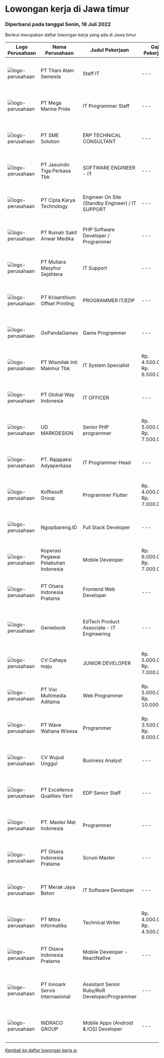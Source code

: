 
  # Lowongan kerja di Jawa timur

  ### Diperbarui pada tanggal Senin, 18 Juli 2022

  Berikut merupakan daftar lowongan kerja yang ada di Jawa timur

  |Logo Perusahaan | Nama Perusahaan | Judul Pekerjaan | Gaji Pekerjaan | Lokasi | Deskripsi | Tanggal diunggah | Pranala |
  | -------------- | --------------- | --------------- | --------- | --------- | -------------- | ------- | ----------- |
  |![logo-perusahaan](https://image-service-cdn.seek.com.au/3650e4ea5cf15ff06b6cedba6caa19766b68c3ef/ee4dce1061f3f616224767ad58cb2fc751b8d2dc)|PT Titani Alam Semesta|Staff IT|---|Surabaya|Maximum age 30 years old. Minimum Bachelor Degree - Informatika GPA 3.0 Sedikit Mandarin. Pengalaman dibidang IT minimal 4 tahun. Preferably Staff...|Sabtu, 16 Juli 2022|https://www.jobstreet.co.id/id/job/staff-it-3958979?token=0~eba717b6-51a5-4a73-b36b-6ba270506f61&sectionRank=1&jobId=jobstreet-id-job-3958979|
|![logo-perusahaan](https://image-service-cdn.seek.com.au/c2d1b10e65f5a153629011d5886a8b3d0e1913fb/ee4dce1061f3f616224767ad58cb2fc751b8d2dc)|PT Mega Marine Pride|IT Programmer Staff|---|Pasuruan|Tugas Pokok Membuat aplikasi inhouse yang dibutuhkan perusahaan Mengelola dan mengembangkan aplikasi yang saat ini sudah digunakan di perusahaan...|Sabtu, 16 Juli 2022|https://www.jobstreet.co.id/id/job/it-programmer-staff-3941601?token=0~eba717b6-51a5-4a73-b36b-6ba270506f61&sectionRank=2&jobId=jobstreet-id-job-3941601|
|![logo-perusahaan](https://image-service-cdn.seek.com.au/157ab2ba400395a501b645fc3726d4694ded17b3/ee4dce1061f3f616224767ad58cb2fc751b8d2dc)|PT SME Solution|ERP TECHNICAL CONSULTANT|---|Surabaya|REQUIREMENT : Will be based in Semarang (SMG), or Surabaya (SBY) Bachelor Degree (S1) from reputable university majoring in: Informatics Engineering /...|Minggu, 17 Juli 2022|https://www.jobstreet.co.id/id/job/erp-technical-consultant-3950012?token=0~eba717b6-51a5-4a73-b36b-6ba270506f61&sectionRank=3&jobId=jobstreet-id-job-3950012|
|![logo-perusahaan](https://image-service-cdn.seek.com.au/f9cd043f1011fee386470591649d3e30b502df59/ee4dce1061f3f616224767ad58cb2fc751b8d2dc)|PT Jasuindo Tiga Perkasa Tbk|SOFTWARE ENGINEER - IT|---|Sidoarjo|Kualifikasi : Pendidikan minimal D3/S1 Teknik Informatika Berpengalaman minimal 3 tahun terutama sebagai back end dan front end developer Memiliki...|Sabtu, 16 Juli 2022|https://www.jobstreet.co.id/id/job/software-engineer-it-3941388?token=0~eba717b6-51a5-4a73-b36b-6ba270506f61&sectionRank=4&jobId=jobstreet-id-job-3941388|
|![logo-perusahaan](https://image-service-cdn.seek.com.au/a11cad0914ed7e7855ca00a4ca693b8cefcb5be2/ee4dce1061f3f616224767ad58cb2fc751b8d2dc)|PT Cipta Karya Technology|Engineer On Site (Standby Engineer) / IT SUPPORT|---|Jakarta Raya|Kualifikasi : Pendidikan Minimal SMK/DIII Sederajat. Memiliki pengalaman sebagai Engineer di perusahaan industry IT Minimal 2 tahun. Memahami...|Jumat, 15 Juli 2022|https://www.jobstreet.co.id/id/job/engineer-on-site-standby-engineer-it-support-3958715?token=0~eba717b6-51a5-4a73-b36b-6ba270506f61&sectionRank=5&jobId=jobstreet-id-job-3958715|
|![logo-perusahaan](https://image-service-cdn.seek.com.au/fc42a0c460f7fde5eeb0b5dd1e59da6f6669dba1/ee4dce1061f3f616224767ad58cb2fc751b8d2dc)|PT Rumah Sakit Anwar Medika|PHP Software Developer / Programmer|---|Sidoarjo|1. Mahir pemrograman PHP dan menguasai framework Laravel &amp; CodeIgniter2. Menguasai database Postgresql dan mySQL3. Menyertakan link github source...|Minggu, 17 Juli 2022|https://www.jobstreet.co.id/id/job/php-software-developer-programmer-3959316?token=0~eba717b6-51a5-4a73-b36b-6ba270506f61&sectionRank=6&jobId=jobstreet-id-job-3959316|
|![logo-perusahaan](https://image-service-cdn.seek.com.au/6a7793102b18fce0cf017b05c1703de6e5c6a908/ee4dce1061f3f616224767ad58cb2fc751b8d2dc)|PT Mutiara Masyhur Sejahtera|IT Support|---|Sidoarjo|Tugas dan Tanggung Jawab Melakukan pemeliharaan sistem secara keseluruhan, seperti hardware dan software Melakukan pemeliharaan infrastruktur jaringan...|Jumat, 15 Juli 2022|https://www.jobstreet.co.id/id/job/it-support-3958302?token=0~eba717b6-51a5-4a73-b36b-6ba270506f61&sectionRank=7&jobId=jobstreet-id-job-3958302|
|![logo-perusahaan](https://image-service-cdn.seek.com.au/9b8a3a285238600365fdf67046f12d241e77b581/ee4dce1061f3f616224767ad58cb2fc751b8d2dc)|PT Krisanthium Offset Printing|PROGRAMMER IT/EDP|---|Surabaya|Deskripsi PekerjaanKualifikasi :  · Usia 25 – 30 tahun· Minimal D III Tehnik Teknik Informatika/Sistem Informasi/Ilmu komputer atau setara· Pengalaman...|Kamis, 14 Juli 2022|https://www.jobstreet.co.id/id/job/programmer-it-edp-3944502?token=0~eba717b6-51a5-4a73-b36b-6ba270506f61&sectionRank=8&jobId=jobstreet-id-job-3944502|
|![logo-perusahaan](https://image-service-cdn.seek.com.au/4376ee4054c2384ea2fbceec4616a7cdfa51e9a2/ee4dce1061f3f616224767ad58cb2fc751b8d2dc)|GoPandaGames|Game Programmer|---|Surabaya|Deskripsi Pekerjaan Memprogram aset game dari Illustrator / Game Artist Bertanggung jawab atas efek sound Mengikuti arahan dan terbuka terhadap saran...|Minggu, 17 Juli 2022|https://www.jobstreet.co.id/id/job/game-programmer-3950181?token=0~eba717b6-51a5-4a73-b36b-6ba270506f61&sectionRank=9&jobId=jobstreet-id-job-3950181|
|![logo-perusahaan](https://image-service-cdn.seek.com.au/021262e2a78c25ef96d01d23f3195c828ee6d47d/ee4dce1061f3f616224767ad58cb2fc751b8d2dc)|PT Wismilak Inti Makmur Tbk|IT System Specialist|Rp. 4.500.000-Rp. 6.500.000|Surabaya|Kualifikasi: Pendidikan S1/D4 (better D4) Teknik Komputer atau Teknik Informatika Fresh Graduate are welcome to apply Menguasai Basic Linux System...|Jumat, 15 Juli 2022|https://www.jobstreet.co.id/id/job/it-system-specialist-3958087?token=0~eba717b6-51a5-4a73-b36b-6ba270506f61&sectionRank=10&jobId=jobstreet-id-job-3958087|
|![logo-perusahaan](https://image-service-cdn.seek.com.au/a67106b5a42e8f1a3f2e8ea6f84b83e26b759a12/ee4dce1061f3f616224767ad58cb2fc751b8d2dc)|PT Global Way Indonesia|IT OFFICER|---|Madiun|Requirements: At least 2 years work experience in related field Bachelor degree in Informatic Engineering or Information System or related Has skill...|Kamis, 14 Juli 2022|https://www.jobstreet.co.id/id/job/it-officer-3945063?token=0~eba717b6-51a5-4a73-b36b-6ba270506f61&sectionRank=11&jobId=jobstreet-id-job-3945063|
|![logo-perusahaan](https://image-service-cdn.seek.com.au/99395a2f10128f727e63015c93305a1d6f93c141/ee4dce1061f3f616224767ad58cb2fc751b8d2dc)|UD MARKDESIGN|Senior PHP programmer|Rp. 5.000.000-Rp. 7.500.000|Surabaya|SENIOR PHP PROGRAMMER  Develop new user-facing features Assure that all user input is validated before submitting to back-end Collaborate with other...|Minggu, 17 Juli 2022|https://www.jobstreet.co.id/id/job/senior-php-programmer-3948907?token=0~eba717b6-51a5-4a73-b36b-6ba270506f61&sectionRank=12&jobId=jobstreet-id-job-3948907|
|![logo-perusahaan](https://image-service-cdn.seek.com.au/cc297cba877d77b2e6348fafe5e9d8c1703bd690/ee4dce1061f3f616224767ad58cb2fc751b8d2dc)|PT. Rajapaksi Adyaperkasa|IT Programmer Head|---|Sidoarjo|Kualifikasi : Pendidikan minimal S1 Sistem Informasi Pengalaman 2 tahun dibidang pembuatan software manufaktur lebih diutamakan Menguasai bahasa...|Jumat, 15 Juli 2022|https://www.jobstreet.co.id/id/job/it-programmer-head-3939463?token=0~eba717b6-51a5-4a73-b36b-6ba270506f61&sectionRank=13&jobId=jobstreet-id-job-3939463|
|![logo-perusahaan](https://image-service-cdn.seek.com.au/00a9fbeb5ae99de6ca5168f38c8b48f5a2b179a1/ee4dce1061f3f616224767ad58cb2fc751b8d2dc)|Koffiesoft Group|Programmer Flutter|Rp. 4.000.000-Rp. 7.000.000|Surabaya|Kualifikasi: Pengalaman minimal 1 tahun menggunakan Flutter Memahami akses hardware smartphone seperti kamera, gps, fingerprint Memahami REST API...|Sabtu, 16 Juli 2022|https://www.jobstreet.co.id/id/job/programmer-flutter-3947378?token=0~eba717b6-51a5-4a73-b36b-6ba270506f61&sectionRank=14&jobId=jobstreet-id-job-3947378|
|![logo-perusahaan](https://image-service-cdn.seek.com.au/e27445497c58a5d80f607e392e109417aabc0717/ee4dce1061f3f616224767ad58cb2fc751b8d2dc)|Ngopibareng.ID|Full Stack Developer|---|Surabaya|Tanggung Jawab Pekerjaan Mengatur proses pengembangan software Menjaga dan meningkatkan pengerjaan software Mengatur siklus awal sampai akhir mulai...|Sabtu, 16 Juli 2022|https://www.jobstreet.co.id/id/job/full-stack-developer-3940470?token=0~eba717b6-51a5-4a73-b36b-6ba270506f61&sectionRank=15&jobId=jobstreet-id-job-3940470|
|![logo-perusahaan](https://image-service-cdn.seek.com.au/599d4bf327cb097b0a41c116a047cd049ff9d55a/ee4dce1061f3f616224767ad58cb2fc751b8d2dc)|Koperasi Pegawai Pelabuhan Indonesia|Mobile Developer|Rp. 6.000.000-Rp. 7.000.000|Surabaya|Dibutuhkan Mobile Developer / Programmer untuk Android dan IOS. Usia Maksimal 35 tahun Menguasai salah satu dari React Native atau Flutter. (Optional)...|Minggu, 17 Juli 2022|https://www.jobstreet.co.id/id/job/mobile-developer-3949651?token=0~eba717b6-51a5-4a73-b36b-6ba270506f61&sectionRank=16&jobId=jobstreet-id-job-3949651|
|![logo-perusahaan](https://image-service-cdn.seek.com.au/90e9bb2e5bcac40b68d491aafb34203d371349a1/ee4dce1061f3f616224767ad58cb2fc751b8d2dc)|PT Olsera Indonesia Pratama|Frontend Web Developer|---|Jakarta Raya|Responsibilities: Development in an AGILE environment Create good product with accessibility and security compliance Create good product with...|Jumat, 15 Juli 2022|https://www.jobstreet.co.id/id/job/frontend-web-developer-3938892?token=0~eba717b6-51a5-4a73-b36b-6ba270506f61&sectionRank=17&jobId=jobstreet-id-job-3938892|
|![logo-perusahaan](https://image-service-cdn.seek.com.au/533dfca0548429794785a13cc75e82c4e4ec7b73/ee4dce1061f3f616224767ad58cb2fc751b8d2dc)|Geniebook|EdTech Product Associate - IT Engineering|---|Surabaya|Loved by over 150,000 users, Geniebook is Singapore’s largest online learning platform for English, Mathematics and Science (EMS) syllabus. From...|Jumat, 15 Juli 2022|https://www.jobstreet.co.id/id/job/edtech-product-associate-it-engineering-9776883/origin/sg?token=0~eba717b6-51a5-4a73-b36b-6ba270506f61&sectionRank=18&jobId=jobstreet-sg-job-9776883|
|![logo-perusahaan](https://image-service-cdn.seek.com.au/ab4c93bca892769cc2dfe8508f92f8606f4a6257/ee4dce1061f3f616224767ad58cb2fc751b8d2dc)|CV Cahaya maju|JUNIOR DEVELOPER|Rp. 5.000.000-Rp. 7.000.000|Surabaya|Qualification : Sarjana dengan Gelar di Bidang Ilmu Komputer atau Teknik Informatika dengan Minimal IPK Kumulatif 3.00. Memiliki Pengalaman Kerja...|Sabtu, 16 Juli 2022|https://www.jobstreet.co.id/id/job/junior-developer-3959042?token=0~eba717b6-51a5-4a73-b36b-6ba270506f61&sectionRank=19&jobId=jobstreet-id-job-3959042|
|![logo-perusahaan](https://image-service-cdn.seek.com.au/b8528c389ba1b59ec14f571684d5a518b5b2a7b1/ee4dce1061f3f616224767ad58cb2fc751b8d2dc)|PT Visi Multimedia Aditama|Web Programmer|Rp. 5.000.000-Rp. 10.000.000|Malang|Requirements: Candidate must possess at least a Diploma, Bachelor's Degree, Art/ Design/ Creative Multimedia, Computer Science/Information Technology,...|Jumat, 15 Juli 2022|https://www.jobstreet.co.id/id/job/web-programmer-3958727?token=0~eba717b6-51a5-4a73-b36b-6ba270506f61&sectionRank=20&jobId=jobstreet-id-job-3958727|
|![logo-perusahaan](https://image-service-cdn.seek.com.au/13b861e6c20f5349593fa5508864d3c70fbdcf0c/ee4dce1061f3f616224767ad58cb2fc751b8d2dc)|PT Wave Wahana Wisesa|Programmer|Rp. 3.500.000-Rp. 6.000.000|Surabaya|Programmer lowongan1. (&lt;35 years old), S1, related major.2. At least 1 years of experience in PHP,HTML5 and Laravel Frameworks and MySQL/MariaDB.3....|Jumat, 15 Juli 2022|https://www.jobstreet.co.id/id/job/programmer-3947165?token=0~eba717b6-51a5-4a73-b36b-6ba270506f61&sectionRank=21&jobId=jobstreet-id-job-3947165|
|![logo-perusahaan](https://image-service-cdn.seek.com.au/189b2600ad0ce9b94de0c88a84a3df3cc939a9b7/ee4dce1061f3f616224767ad58cb2fc751b8d2dc)|CV Wujud Unggul|Business Analyst|---|Sidoarjo|Job Desciption Mapping business processes Handling user problems or problems related to the ERP system Provide ERP system training Conduct ERP system...|Jumat, 15 Juli 2022|https://www.jobstreet.co.id/id/job/business-analyst-3939988?token=0~eba717b6-51a5-4a73-b36b-6ba270506f61&sectionRank=22&jobId=jobstreet-id-job-3939988|
|![logo-perusahaan](https://image-service-cdn.seek.com.au/c8e7dcf88ca4c02f73b2f43528b90b88549ccfb7/ee4dce1061f3f616224767ad58cb2fc751b8d2dc)|PT Excellence Qualities Yarn|EDP Senior Staff|---|Jawa Timur|1.Menguasai Aplikasi &amp; Exchange Server2.Mengelola semua data server.3.Perencanaan &amp; Implementasi Jaringan.4.Manajemen Basis Data.5.Sekuritas...|Sabtu, 16 Juli 2022|https://www.jobstreet.co.id/id/job/edp-senior-staff-3941569?token=0~eba717b6-51a5-4a73-b36b-6ba270506f61&sectionRank=23&jobId=jobstreet-id-job-3941569|
|![logo-perusahaan](https://image-service-cdn.seek.com.au/f164f29cff3b663510d4c6490955671be33d3036/ee4dce1061f3f616224767ad58cb2fc751b8d2dc)|PT. Master Mat Indonesia|Programmer|---|Surabaya|Terbiasa dengan pekerjaan dibidang IT ? Apakah anda suka pekerjaan yang berhubungan dengan program komputer dan teknologi ? Jika iya, anda tepat...|Jumat, 15 Juli 2022|https://www.jobstreet.co.id/id/job/programmer-3957710?token=0~eba717b6-51a5-4a73-b36b-6ba270506f61&sectionRank=24&jobId=jobstreet-id-job-3957710|
|![logo-perusahaan](https://image-service-cdn.seek.com.au/90e9bb2e5bcac40b68d491aafb34203d371349a1/ee4dce1061f3f616224767ad58cb2fc751b8d2dc)|PT Olsera Indonesia Pratama|Scrum Master|---|Tangerang|Qualification: Minimal 1 year experience as a scrum master or project manager Understand project management and service delivery Fully understand...|Jumat, 15 Juli 2022|https://www.jobstreet.co.id/id/job/scrum-master-3946149?token=0~eba717b6-51a5-4a73-b36b-6ba270506f61&sectionRank=25&jobId=jobstreet-id-job-3946149|
|![logo-perusahaan](https://image-service-cdn.seek.com.au/86ac029296b2e0b3727a272d10fcedc441d5a09a/ee4dce1061f3f616224767ad58cb2fc751b8d2dc)|PT Merak Jaya Beton|IT Software Developer|---|Surabaya|Bertugas merancang program yang sesuai dengan kebutuhan perusahaan.  Kualifikasi : Usia Maksimal 35 Tahun Pendidikan minimal S1 / Diploma jurusan...|Rabu, 13 Juli 2022|https://www.jobstreet.co.id/id/job/it-software-developer-3954725?token=0~eba717b6-51a5-4a73-b36b-6ba270506f61&sectionRank=26&jobId=jobstreet-id-job-3954725|
|![logo-perusahaan](https://image-service-cdn.seek.com.au/f41a3a3e89984f2dabec38a3b33e4fa0e4b94970/ee4dce1061f3f616224767ad58cb2fc751b8d2dc)|PT Mitra Informatika|Technical Writer|Rp. 4.000.000-Rp. 4.500.000|Surabaya|About Mitra Informatika Mitra Informatika is an IT company based in Surabaya that positioning itself to become the market leader in providing...|Jumat, 15 Juli 2022|https://www.jobstreet.co.id/id/job/technical-writer-3945850?token=0~eba717b6-51a5-4a73-b36b-6ba270506f61&sectionRank=27&jobId=jobstreet-id-job-3945850|
|![logo-perusahaan](https://image-service-cdn.seek.com.au/90e9bb2e5bcac40b68d491aafb34203d371349a1/ee4dce1061f3f616224767ad58cb2fc751b8d2dc)|PT Olsera Indonesia Pratama|Mobile Developer - ReactNative|---|Bandung|Responsibilities: Development in an AGILE environment Create good product with accessibility and security compliance Create good product with...|Jumat, 15 Juli 2022|https://www.jobstreet.co.id/id/job/mobile-developer-reactnative-3938899?token=0~eba717b6-51a5-4a73-b36b-6ba270506f61&sectionRank=28&jobId=jobstreet-id-job-3938899|
|![logo-perusahaan](https://image-service-cdn.seek.com.au/03d5b2909306d41d8d881d2ac7cfb4a0d8a47045/ee4dce1061f3f616224767ad58cb2fc751b8d2dc)|PT Innoark Servis Internasional|Assistant Senior Ruby/RoR Developer/Programmer|---|Batam|Responsibilities: Working on project-based requirements Providing solution for issues Providing idea to maintain and improve current working system Be...|Kamis, 14 Juli 2022|https://www.jobstreet.co.id/id/job/assistant-senior-ruby-ror-developer-programmer-3944254?token=0~eba717b6-51a5-4a73-b36b-6ba270506f61&sectionRank=29&jobId=jobstreet-id-job-3944254|
|![logo-perusahaan](https://image-service-cdn.seek.com.au/86fd82651f5c9f8351952075fcacc6d47d7f8db4/ee4dce1061f3f616224767ad58cb2fc751b8d2dc)|INDRACO GROUP|Mobile Apps (Android & iOS) Developer|---|Surabaya|Kualifikasi :﻿1. Pendidikan minimal D3 Informatika2. Usia maksimal 35 tahun3. Menguasai Object Oriented Programming4. Berkompetensi pada Aplikasi...|Minggu, 17 Juli 2022|https://www.jobstreet.co.id/id/job/mobile-apps-android-ios-developer-3948870?token=0~eba717b6-51a5-4a73-b36b-6ba270506f61&sectionRank=30&jobId=jobstreet-id-job-3948870|


  [Kembali ke daftar lowongan kerja 🔙](../README.md#daftar-lowongan-kerja)
  